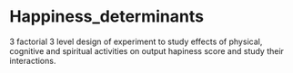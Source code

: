 # Happiness_determinants
3 factorial 3 level design of experiment to study effects of physical, cognitive and spiritual activities on output hapiness score and study their interactions.   
